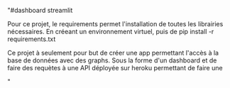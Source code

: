 "#dashboard streamlit

Pour ce projet, le requirements permet l'installation de toutes les librairies nécessaires. En créeant un environnement virtuel, puis de pip install -r requirements.txt

Ce projet à seulement pour but de créer une app permettant l'accès à la base de données avec des graphs. Sous la forme d'un dashboard et de faire des requètes à une API déployée sur heroku permettant de faire une 


" 
